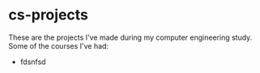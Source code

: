 # cs-projects
These are the projects I've made during my computer engineering study. Some of the courses I've had:
<ul>
  <li>fdsnfsd</li>
</ul>
